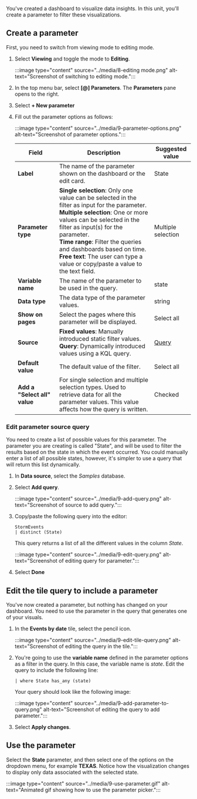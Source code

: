 You've created a dashboard to visualize data insights. In this unit, you'll create a parameter to filter these visualizations. 

## Create a parameter

First, you need to switch from viewing mode to editing mode.

1. Select **Viewing** and toggle the mode to **Editing**.

    :::image type="content" source="../media/8-editing mode.png" alt-text="Screenshot of switching to editing mode.":::

1. In the top menu bar, select **[@] Parameters**. The **Parameters** pane opens to the right. 
1. Select **+ New parameter**
1. Fill out the parameter options as follows:

    :::image type="content" source="../media/9-parameter-options.png" alt-text="Screenshot of parameter options.":::

    |Field  |Description | Suggested value |
    |---------|---------| ---|
    |**Label**|The name of the parameter shown on the dashboard or the edit card.| State
    |**Parameter type**|**Single selection**: Only one value can be selected in the filter as input for the parameter.<br>**Multiple selection**: One or more values can be selected in the filter as input(s) for the parameter.<br>**Time range**: Filter the queries and dashboards based on time.<br>**Free text**: The user can type a value or copy/paste a value to the text field. | Multiple selection
    |**Variable name**|The name of the parameter to be used in the query.| state
    |**Data type**|The data type of the parameter values.| string
    |**Show on pages**|Select the pages where this parameter will be displayed. | Select all
    |**Source**|**Fixed values**: Manually introduced static filter values. <br>**Query**: Dynamically introduced values using a KQL query.| [Query](#edit-parameter-source-query)
    |**Default value**|The default value of the filter. | Select all
    |**Add a "Select all" value**|For single selection and multiple selection types. Used to retrieve data for all the parameter values. This value affects how the query is written. | Checked|

### Edit parameter source query

You need to create a list of possible values for this parameter. The parameter you are creating is called "State", and will be used to filter the results based on the state in which the event occurred. You could manually enter a list of all possible states, however, it's simpler to use a query that will return this list dynamically.

1. In **Data source**, select the *Samples* database.
1. Select **Add query**.
    
    :::image type="content" source="../media/9-add-query.png" alt-text="Screenshot of source to add query.":::

1. Copy/paste the following query into the editor:
    
    ```kusto
    StormEvents
    | distinct (State)
    ```

    This query returns a list of all the different values in the column *State*.

    :::image type="content" source="../media/9-edit-query.png" alt-text="Screenshot of editing query for parameter.":::

1. Select **Done**

## Edit the tile query to include a parameter

You've now created a parameter, but nothing has changed on your dashboard. You need to use the parameter in the query that generates one of your visuals.

1. In the **Events by date** tile, select the pencil icon.

    :::image type="content" source="../media/9-edit-tile-query.png" alt-text="Screenshot of editing the query in the tile.":::

1. You're going to use the **variable name** defined in the parameter options as a filter in the query. In this case, the variable name is *state*. Edit the query to include the following line:

    ```kusto
    | where State has_any (state)
    ```  

    Your query should look like the following image: 

    :::image type="content" source="../media/9-add-parameter-to-query.png" alt-text="Screenshot of editing the query to add parameter.":::
1. Select **Apply changes**.

## Use the parameter

Select the **State** parameter, and then select one of the options on the dropdown menu, for example **TEXAS**. Notice how the visualization changes to display only data associated with the selected state.

:::image type="content" source="../media/9-use-parameter.gif" alt-text="Animated gif showing how to use the parameter picker.":::
